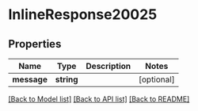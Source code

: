 # InlineResponse20025

## Properties
Name | Type | Description | Notes
------------ | ------------- | ------------- | -------------
**message** | **string** |  | [optional] 

[[Back to Model list]](../../README.md#documentation-for-models) [[Back to API list]](../../README.md#documentation-for-api-endpoints) [[Back to README]](../../README.md)

